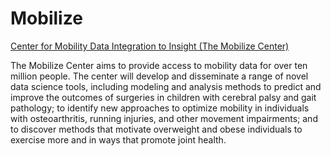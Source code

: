 # Mobilize
<a href="http://mobilize.stanford.edu/">Center for Mobility Data Integration to Insight (The Mobilize Center)</a>

The Mobilize Center aims to provide access to mobility data for over ten million people. 
The center will develop and disseminate a range of novel data science tools, including modeling and analysis
methods to predict and improve the outcomes of surgeries in children with cerebral palsy and gait pathology; 
to identify new approaches to optimize mobility in individuals with osteoarthritis, running injuries, and other movement impairments;
and to discover methods that motivate overweight and obese individuals to exercise more and in ways that promote joint health.
